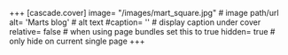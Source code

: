 +++
[cascade.cover]
image= "/images/mart_square.jpg" # image path/url
alt= 'Marts blog' # alt text
#caption= '<text>' # display caption under cover
relative= false # when using page bundles set this to true
hidden= true # only hide on current single page
+++